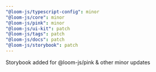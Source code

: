 ```yaml
---
"@loom-js/typescript-config": minor
"@loom-js/core": minor
"@loom-js/pink": minor
"@loom-js/ui-kit": patch
"@loom-js/tags": patch
"@loom-js/docs": patch
"@loom-js/storybook": patch
---
```


Storybook added for @loom-js/pink & other minor updates
